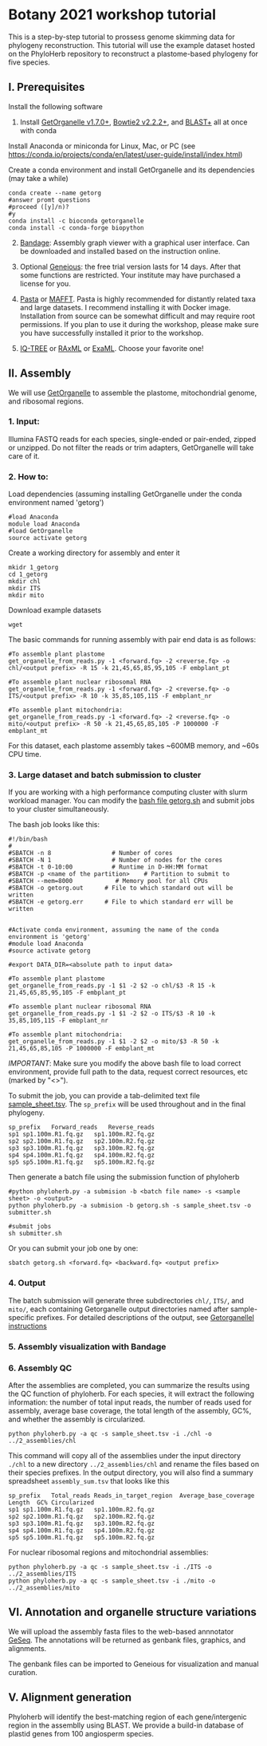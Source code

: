 # Botany 2021 workshop tutorial

This is a step-by-step tutorial to prossess genome skimming data for phylogeny reconstruction. This tutorial will use the example dataset hosted on the PhyloHerb repository to reconstruct a plastome-based phylogeny for five species.

## I. Prerequisites

Install the following software

1. Install [GetOrganelle v1.7.0+](https://github.com/Kinggerm/GetOrganelle), [Bowtie2 v2.2.2+](http://bowtie-bio.sourceforge.net/bowtie2/index.shtml), and [BLAST+](https://blast.ncbi.nlm.nih.gov/Blast.cgi?PAGE_TYPE=BlastDocs&DOC_TYPE=Download) all at once with conda

Install Anaconda or miniconda for Linux, Mac, or PC (see https://conda.io/projects/conda/en/latest/user-guide/install/index.html)

Create a conda environment and install GetOrganelle and its dependencies (may take a while)
```
conda create --name getorg
#answer promt questions 
#proceed ([y]/n)?
#y
conda install -c bioconda getorganelle
conda install -c conda-forge biopython
```
2. [Bandage](https://rrwick.github.io/Bandage/): Assembly graph viewer with a graphical user interface. Can be downloaded and installed based on the instruction online.

3. Optional [Geneious](https://www.geneious.com/): the free trial version lasts for 14 days. After that some functions are restricted. Your institute may have purchased a license for you.

4. [Pasta](https://github.com/smirarab/pasta) or [MAFFT](https://mafft.cbrc.jp/alignment/software/). Pasta is highly recommended for distantly related taxa and large datasets. I recommend installing it with Docker image. Installation from source can be somewhat difficult and may require root permissions. If you plan to use it during the workshop, please make sure you have successfully installed it prior to the workshop.

5. [IQ-TREE](http://www.iqtree.org/) or [RAxML](https://cme.h-its.org/exelixis/web/software/raxml/) or [ExaML](https://cme.h-its.org/exelixis/web/software/examl/index.html). Choose your favorite one!

## II. Assembly

We will use [GetOrganelle](https://github.com/Kinggerm/GetOrganelle) to assemble the plastome, mitochondrial genome, and ribosomal regions. 

### 1. Input:

Illumina FASTQ reads for each species, single-ended or pair-ended, zipped or unzipped. Do not filter the reads or trim adapters, GetOrganelle will take care of it.

### 2. How to:

Load dependencies (assuming installing GetOrganelle under the conda environment named 'getorg')
```
#load Anaconda
module load Anaconda
#load GetOrganelle
source activate getorg
```
Create a working directory for assembly and enter it

```
mkidr 1_getorg
cd 1_getorg
mkdir chl
mkdir ITS
mkdir mito
```
Download example datasets
```
wget 
```

The basic commands for running assembly with pair end data is as follows:

```
#To assemble plant plastome
get_organelle_from_reads.py -1 <forward.fq> -2 <reverse.fq> -o chl/<output prefix> -R 15 -k 21,45,65,85,95,105 -F embplant_pt

#To assemble plant nuclear ribosomal RNA
get_organelle_from_reads.py -1 <forward.fq> -2 <reverse.fq> -o ITS/<output prefix> -R 10 -k 35,85,105,115 -F embplant_nr

#To assemble plant mitochondria:
get_organelle_from_reads.py -1 <forward.fq> -2 <reverse.fq> -o mito/<output prefix> -R 50 -k 21,45,65,85,105 -P 1000000 -F embplant_mt
```

For this dataset, each plastome assembly takes ~600MB memory, and ~60s CPU time.


### 3. Large dataset and batch submission to cluster

If you are working with a high performance computing cluster with slurm workload manager. You can modify the [bash file getorg.sh](/phyloherbLib/getorg.sh) and submit jobs to your cluster simultaneously.

The bash job looks like this:
```
#!/bin/bash
#
#SBATCH -n 8                 # Number of cores
#SBATCH -N 1                 # Number of nodes for the cores
#SBATCH -t 0-10:00           # Runtime in D-HH:MM format
#SBATCH -p <name of the partition>    # Partition to submit to
#SBATCH --mem=8000            # Memory pool for all CPUs
#SBATCH -o getorg.out      # File to which standard out will be written
#SBATCH -e getorg.err      # File to which standard err will be written


#Activate conda environment, assuming the name of the conda environment is 'getorg'
#module load Anaconda
#source activate getorg

#export DATA_DIR=<absolute path to input data>

#To assemble plant plastome
get_organelle_from_reads.py -1 $1 -2 $2 -o chl/$3 -R 15 -k 21,45,65,85,95,105 -F embplant_pt

#To assemble plant nuclear ribosomal RNA
get_organelle_from_reads.py -1 $1 -2 $2 -o ITS/$3 -R 10 -k 35,85,105,115 -F embplant_nr

#To assemble plant mitochondria:
get_organelle_from_reads.py -1 $1 -2 $2 -o mito/$3 -R 50 -k 21,45,65,85,105 -P 1000000 -F embplant_mt

```
*IMPORTANT*: Make sure you modify the above bash file to load correct environment, provide full path to the data, request correct resources, etc (marked by "<>").

To submit the job, you can provide a tab-delimited text file [sample_sheet.tsv](/example/sample_sheet.tsv). The `sp_prefix` will be used throughout and  in the final phylogeny.
```
sp_prefix	Forward_reads	Reverse_reads
sp1	sp1.100m.R1.fq.gz	sp1.100m.R2.fq.gz
sp2	sp2.100m.R1.fq.gz	sp2.100m.R2.fq.gz
sp3	sp3.100m.R1.fq.gz	sp3.100m.R2.fq.gz
sp4	sp4.100m.R1.fq.gz	sp4.100m.R2.fq.gz
sp5	sp5.100m.R1.fq.gz	sp5.100m.R2.fq.gz
```

Then generate a batch file using the submission function of phyloherb
```
#python phyloherb.py -a submision -b <batch file name> -s <sample sheet> -o <output>
python phyloherb.py -a submision -b getorg.sh -s sample_sheet.tsv -o submitter.sh

#submit jobs
sh submitter.sh
```

Or you can submit your job one by one:

```
sbatch getorg.sh <forward.fq> <backward.fq> <output prefix>

```
### 4. Output

The batch submission will generate three subdirectories `chl/`, `ITS/`, and `mito/`, each containing Getorganelle output directories named after sample-specific prefixes. For detailed descriptions of the output, see [Getorganellel instructions](https://github.com/Kinggerm/GetOrganelle#Instruction)

### 5. Assembly visualization with Bandage


### 6. Assembly QC 

After the assemblies are completed, you can summarize the results using the QC function of phyloherb. For each species, it will extract the following information: the number of total input reads, the number of reads used for assembly, average base coverage, the total length of the assembly, GC%, and whether the assembly is circularized. 

```
python phyloherb.py -a qc -s sample_sheet.tsv -i ./chl -o ../2_assemblies/chl
```
This command will copy all of the assemblies under the input directory `./chl` to a new directory `../2_assemblies/chl` and rename the files based on their species prefixes. In the output directory, you will also find a summary spreadsheet `assembly_sum.tsv` that looks like this
```
sp_prefix	Total_reads	Reads_in_target_region	Average_base_coverage	Length	GC%	Circularized
sp1	sp1.100m.R1.fq.gz	sp1.100m.R2.fq.gz
sp2	sp2.100m.R1.fq.gz	sp2.100m.R2.fq.gz
sp3	sp3.100m.R1.fq.gz	sp3.100m.R2.fq.gz
sp4	sp4.100m.R1.fq.gz	sp4.100m.R2.fq.gz
sp5	sp5.100m.R1.fq.gz	sp5.100m.R2.fq.gz
```

For nuclear ribosomal regions and mitochondrial assemblies:
```
python phyloherb.py -a qc -s sample_sheet.tsv -i ./ITS -o ../2_assemblies/ITS
python phyloherb.py -a qc -s sample_sheet.tsv -i ./mito -o ../2_assemblies/mito
```

## VI. Annotation and organelle structure variations

We will upload the assembly fasta files to the web-based annnotator [GeSeq](https://chlorobox.mpimp-golm.mpg.de/geseq.html). The annotations will be returned as genbank files, graphics, and alignments.

The genbank files can be imported to Geneious for visualization and manual curation.

## V. Alignment generation
Phyloherb will identify the best-matching region of each gene/intergenic region in the assemblly using BLAST. We provide a build-in database of plastid genes from 100 angiosperm species. 

